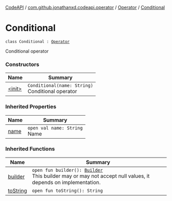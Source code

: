 [CodeAPI](../../../index.md) / [com.github.jonathanxd.codeapi.operator](../../index.md) / [Operator](../index.md) / [Conditional](.)

# Conditional

`class Conditional : `[`Operator`](../index.md)

Conditional operator

### Constructors

| Name | Summary |
|---|---|
| [&lt;init&gt;](-init-.md) | `Conditional(name: String)`<br>Conditional operator |

### Inherited Properties

| Name | Summary |
|---|---|
| [name](../name.md) | `open val name: String`<br>Name |

### Inherited Functions

| Name | Summary |
|---|---|
| [builder](../builder.md) | `open fun builder(): `[`Builder`](../-builder/index.md)<br>This builder may or may not accept null values, it depends on implementation. |
| [toString](../to-string.md) | `open fun toString(): String` |
